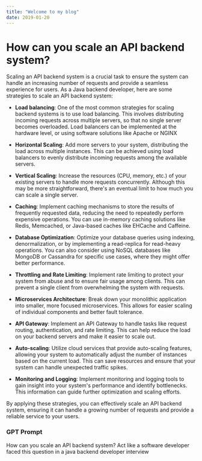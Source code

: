 ```yaml
---
title: "Welcome to my blog"
date: 2019-01-20
---
```


# How can you scale an API backend system?

Scaling an API backend system is a crucial task to ensure the system can handle an increasing number of requests and
provide a seamless experience for users. As a Java backend developer, here are some strategies to scale an API backend
system:

- **Load balancing**: One of the most common strategies for scaling backend systems is to use load balancing. This
  involves distributing incoming requests across multiple servers, so that no single server becomes overloaded. Load
  balancers can be implemented at the hardware level, or using software solutions like Apache or NGINX

- **Horizontal Scaling**: Add more servers to your system, distributing the load across multiple instances. This can be
  achieved using load balancers to evenly distribute incoming requests among the available servers.

- **Vertical Scaling**: Increase the resources (CPU, memory, etc.) of your existing servers to handle more requests
  concurrently. Although this may be more straightforward, there's an eventual limit to how much you can scale a single
  server.

- **Caching**: Implement caching mechanisms to store the results of frequently requested data, reducing the need to
  repeatedly perform expensive operations. You can use in-memory caching solutions like Redis, Memcached, or Java-based
  caches like EHCache and Caffeine.

- **Database Optimization**: Optimize your database queries using indexing, denormalization, or by implementing a
  read-replica
  for read-heavy operations. You can also consider using NoSQL databases like MongoDB or Cassandra for specific use
  cases,
  where they might offer better performance.

- **Throttling and Rate Limiting**: Implement rate limiting to protect your system from abuse and to ensure fair usage
  among
  clients. This can prevent a single client from overwhelming the system with requests.

- **Microservices Architecture**: Break down your monolithic application into smaller, more focused microservices. This
  allows
  for easier scaling of individual components and better fault tolerance.

- **API Gateway**: Implement an API Gateway to handle tasks like request routing, authentication, and rate limiting.
  This can
  help reduce the load on your backend servers and make it easier to scale out.

- **Auto-scaling**: Utilize cloud services that provide auto-scaling features, allowing your system to automatically
  adjust
  the number of instances based on the current load. This can save resources and ensure that your system can handle
  unexpected traffic spikes.

- **Monitoring and Logging**: Implement monitoring and logging tools to gain insight into your system's performance and
  identify bottlenecks. This information can guide further optimization and scaling efforts.

By applying these strategies, you can effectively scale an API backend system, ensuring it can handle a growing number
of requests and provide a reliable service to your users.

### GPT Prompt

How can you scale an API backend system? Act like a software developer faced this question in a java backend
developer interview
